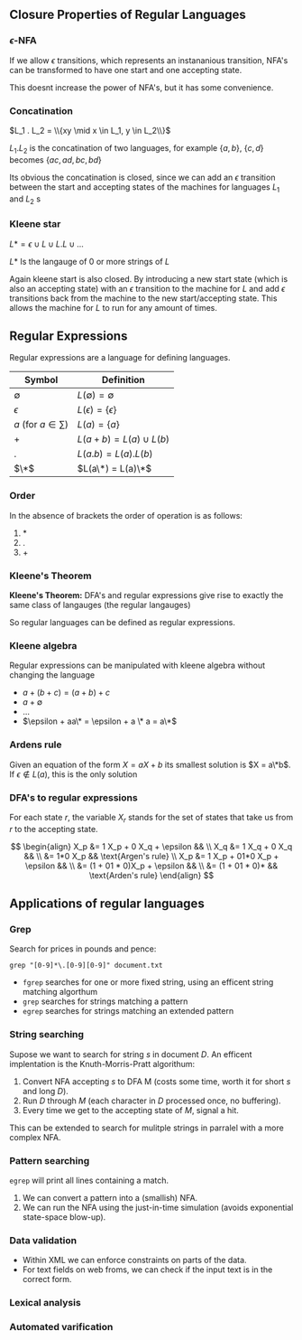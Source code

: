 ## Closure Properties of Regular Languages

### $\epsilon$-NFA

If we allow $\epsilon$ transitions, which represents an instananious transition, NFA's can be transformed to have one start and one accepting state.

This doesnt increase the power of NFA's, but it has some convenience.

### Concatination

$L_1 . L_2 = \\{xy \mid x \in L_1, y \in L_2\\}$

$L_1 . L_2$ is the concatination of two languages, for example $\{a, b\}$, $\{c, d\}$ becomes $\{ac, ad, bc, bd\}$

Its obvious the concatination is closed, since we can add an $\epsilon$ transition between the start and accepting states of the machines for languages $L_1$ and $L_2$
s
### Kleene star

$L* = {\epsilon} \cup L \cup L.L \cup ...$

$L*$ Is the langauge of 0 or more strings of $L$

Again kleene start is also closed. By introducing a new start state (which is also an accepting state) with an $\epsilon$ transition to the machine for $L$ and add $\epsilon$ transitions back from the machine to the new start/accepting state. This allows the machine for $L$ to run for any amount of times.

## Regular Expressions

Regular expressions are a language for defining languages.

| Symbol | Definition |
| --- | --- |
| $\emptyset$ | <div style="width: 150px">$L(\emptyset) = \emptyset$</div>  |
| $\epsilon$ | $L(\epsilon) = \{\epsilon\}$ |
| $a$ (for $a \in \sum$) | $L(a) = \{a\}$ |
| $+$ | $L(a+b) = L(a) \cup L(b)$ |
| $.$ | $L(a.b) = L(a) . L(b)$ |
| $\*$ | $L(a\*) = L(a)\*$ |

### Order
In the absence of brackets the order of operation is as follows:

1. $*$
2. $.$
3. $+$

### Kleene's Theorem

__Kleene's Theorem:__ DFA's and regular expressions give rise to exactly the same class of langauges (the regular langauges)

So regular languages can be defined as regular expressions.

### Kleene algebra

Regular expressions can be manipulated with kleene algebra without changing the language

- $a + (b + c) = (a + b) + c$
- $a + \emptyset$
- ...
- $\epsilon + aa\* = \epsilon + a \* a = a\*$

### Ardens rule

Given an equation of the form $X = aX + b$ its smallest solution is $X = a\*b$. If $\epsilon \notin L(a)$, this is the only solution

### DFA's to regular expressions

For each state $r$, the variable $X_r$ stands for the set of states that take us from $r$ to the accepting state.

$$
\begin{align}
X_p &= 1 X_p + 0 X_q + \epsilon && \\
X_q &= 1 X_q + 0 X_q && \\
&= 1*0 X_p && \text{Argen's rule} \\
X_p &= 1 X_p + 01*0 X_p + \epsilon && \\
&= (1 + 01 * 0)X_p + \epsilon && \\
&= (1 + 01 * 0)* && \text{Arden's rule}
\end{align}
$$

## Applications of regular languages

### Grep

Search for prices in pounds and pence:

```
grep "[0-9]*\.[0-9][0-9]" document.txt
```

- `fgrep` searches for one or more fixed string, using an efficent string matching algorthum
- `grep` searches for strings matching a pattern
- `egrep` searches for strings matching an extended pattern

### String searching

Supose we want to search for string $s$ in document $D$. An efficent implentation is the Knuth-Morris-Pratt algorithum:

1. Convert NFA accepting $s$     to DFA M (costs some time, worth it for short $s$ and long $D$).
2. Run $D$ through $M$ (each character in $D$ processed once, no buffering).
3. Every time we get to the accepting state of $M$, signal a hit.

This can be extended to search for mulitple strings in parralel with a more complex NFA.

### Pattern searching

`egrep` will print all lines containing a match.

1. We can convert a pattern into a (smallish) NFA.
2. We can run the NFA using the just-in-time simulation (avoids exponential state-space blow-up).

### Data validation

- Within XML we can enforce constraints on parts of the data.
- For text fields on web froms, we can check if the input text is in the correct form.

### Lexical analysis
### Automated varification